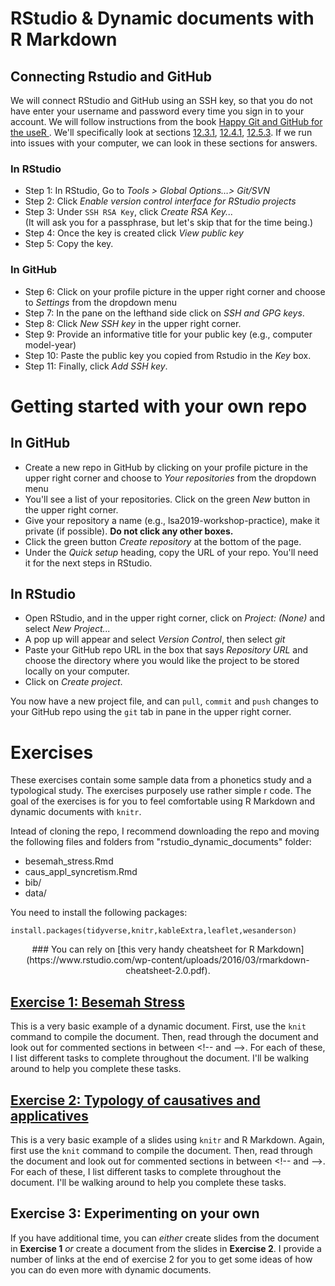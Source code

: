 # RStudio & Dynamic documents with R Markdown


## Connecting Rstudio and GitHub
We will connect RStudio and GitHub using an SSH key, so that you do not have enter your username and password every time you sign in to your account. We will follow instructions from the book [Happy Git and GitHub for the useR
](http://happygitwithr.com/). We'll specifically look at sections [12.3.1](http://happygitwithr.com/ssh-keys.html#option-1-set-up-from-rstudio), [12.4.1](http://happygitwithr.com/ssh-keys.html#option-1-set-up-from-rstudio), [12.5.3](http://happygitwithr.com/ssh-keys.html#on-github). If we run into issues with your computer, we can look in these sections for answers.


### In RStudio

- Step 1: In RStudio, Go to *Tools > Global Options…> Git/SVN*
- Step 2: Click *Enable version control interface for RStudio projects*
- Step 3: Under `SSH RSA Key`, click *Create RSA Key...* <br/> (It will ask you for a passphrase, but let's skip that for the time being.)
- Step 4: Once the key is created click *View public key*
- Step 5: Copy the key.

### In GitHub

- Step 6: Click on your profile picture in the upper right corner and choose to *Settings* from the dropdown menu
- Step 7: In the pane on the lefthand side click on *SSH and GPG keys*. 
- Step 8: Click *New SSH key* in the upper right corner. 
- Step 9: Provide an informative title for your public key (e.g., computer model-year)
- Step 10: Paste the public key you copied from Rstudio in the *Key* box. 
- Step 11: Finally, click *Add SSH key*.

# Getting started with your own repo

## In GitHub

- Create a new repo in GitHub by clicking on your profile picture in the upper right corner and choose to *Your repositories* from the dropdown menu
- You'll see a list of your repositories. Click on the green *New* button in the upper right corner.
- Give your repository a name (e.g., lsa2019-workshop-practice), make it private (if possible). **Do not click any other boxes.**
- Click the green button *Create repository* at the bottom of the page.
- Under the *Quick setup* heading, copy the URL of your repo. You'll need it for the next steps in RStudio.

## In RStudio
- Open RStudio, and in the upper right corner, click on *Project: (None)* and select *New Project...*
- A pop up will appear and select *Version Control*, then select *git* 
- Paste your GitHub repo URL in the box that says *Repository URL* and choose the directory where you would like the project to be stored locally on your computer. 
- Click on *Create project*.

You now have a new project file, and can `pull`, `commit` and `push` changes to your GitHub repo using the `git` tab in pane in the upper right corner.  

# Exercises 
These exercises contain some sample data from a phonetics study and a typological study. The exercises purposely use rather simple r code. The goal of the exercises is for you to feel comfortable using R Markdown and dynamic documents with `knitr`.

Intead of cloning the repo, I recommend downloading the repo and moving the following files and folders from "rstudio\_dynamic\_documents" folder: 

- besemah\_stress.Rmd
- caus\_appl\_syncretism.Rmd
- bib/
- data/ 

You need to install the following packages: 

`install.packages(tidyverse,knitr,kableExtra,leaflet,wesanderson)`


<center>
### You can rely on [this very handy cheatsheet for R Markdown](https://www.rstudio.com/wp-content/uploads/2016/03/rmarkdown-cheatsheet-2.0.pdf).
</center>

## [Exercise 1: Besemah Stress](phonetics_paper.Rmd)
This is a very basic example of a dynamic document. First, use the `knit` command to compile the document. Then, read through the document and look out for commented sections in between \<!-- and -->. For each of these, I list different tasks to complete throughout the document. I'll be walking around to help you complete these tasks. 


## [Exercise 2: Typology of causatives and applicatives](typology_paper.Rmd)
This is a very basic example of a slides using `knitr` and R Markdown. Again, first use the `knit` command to compile the document. Then, read through the document and look out for commented sections in between \<!-- and -->. For each of these, I list different tasks to complete throughout the document. I'll be walking around to help you complete these tasks.

## Exercise 3: Experimenting on your own
If you have additional time, you can *either* create slides from the document in **Exercise 1** *or* create a document from the slides in **Exercise 2**. I provide a number of links at the end of exercise 2 for you to get some ideas of how you can do even more with dynamic documents.

